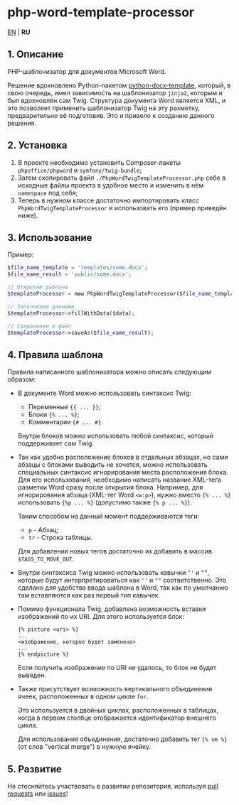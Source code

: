 # php-word-template-processor

[EN](README.md) | **RU**

## 1. Описание

PHP-шаблонизатор для документов Microsoft Word.

Решение вдохновлено Python-пакетом [python-docx-template](https://github.com/elapouya/python-docx-template), который, в свою очередь, имел зависимость на шаблонизатор `jinja2`, которым и был вдохновлён сам Twig. Структура документа Word является XML, и это позволяет применить шаблонизатор Twig на эту разметку, предварительно её подготовив. Это и привело к созданию данного решения.

## 2. Установка

1. В проекте необходимо установить Composer-пакеты `phpoffice/phpword` и `symfony/twig-bundle`;
2. Затем скопировать файл `./PhpWordTwigTemplateProcessor.php` себе в исходные файлы проекта в удобное место и изменить в нём `namespace` под себя;
3. Теперь в нужном классе достаточно импортировать класс `PhpWordTwigTemplateProcessor` и использовать его (пример приведён ниже).

## 3. Использование

Пример:

```php
$file_name_template = 'templates/some.docx';
$file_name_result = 'public/some.docx';

// Открытие шаблона
$templateProcessor = new PhpWordTwigTemplateProcessor($file_name_template);

// Заполнение данными
$templateProcessor->fillWithData($data);

// Сохранение в файл
$templateProcessor->saveAs($file_name_result);
```

## 4. Правила шаблона

Правила написанного шаблонизатора можно описать следующим образом:

- В документе Word можно использовать синтаксис Twig:

    - Переменные `{{ ... }}`;
    - Блоки `{% ... %}`;
    - Комментарии `{# ... #}`.

    Внутри блоков можно использовать любой синтаксис, который поддерживает сам Twig.

- Так как удобно расположение блоков в отдельных абзацах, но сами абзацы с блоками выводить не хочется, можно использовать специальных синтаксис игнорирования места расположения блока. Для его использования, необходимо написать название XML-тега разметки Word сразу после открытия блока. Например, для игнорирования абзаца (XML-тег Word `<w:p>`), нужно вместо `{% ... %}` использовать `{%p ... %}` (допустимо также `{% p ... %}`).

    Таким способом на данный момент поддерживаются теги:

    - `p` - Абзац;
    - `tr` - Строка таблицы.

    Для добавления новых тегов достаточно их добавить в массив `$TAGS_TO_MOVE_OUT`.

- Внутри синтаксиса Twig можно использовать кавычки `‘'` и `“”`, которые будут интерпретироваться как `''` и `""` соответственно. Это сделано для удобства ввода шаблона в Word, так как по умолчанию там вставляются как раз первый тип кавычек.

- Помимо функционала Twig, добавлена возможность вставки изображений по их URI. Для этого используется блок:

    ```twig
    {% picture <uri> %}
    ...
    <изображение, которое будет заменено>
    ...
    {% endpicture %}
    ```

    Если получить изображение по URI не удалось, то блок не будет выведен.

- Также присутствует возможность вертикального объединения ячеек, расположенных в одном цикле `for`.

    Это используется в двойных циклах, расположенных в таблицах, когда в первом столбце отображается идентификатор внешнего цикла.

    Для использования объединения, достаточно добавить тег `{% vm %}` (от слов "vertical merge") в нужную ячейку.

## 5. Развитие

Не стесняйтесь участвовать в развитии репозитория, используя [pull requests](https://github.com/Nikolai2038/php-word-template-processor/pulls) или [issues](https://github.com/Nikolai2038/php-word-template-processor/issues)!
